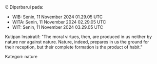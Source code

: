 ⏰ Diperbarui pada:
- WIB: Senin, 11 November 2024 01.29.05 UTC
- WITA: Senin, 11 November 2024 02.29.05 UTC
- WIT: Senin, 11 November 2024 03.29.05 UTC

Kutipan Inspiratif:
"The moral virtues, then, are produced in us neither by nature nor against nature. Nature, indeed, prepares in us the ground for their reception, but their complete formation is the product of habit."


Kategori: nature

